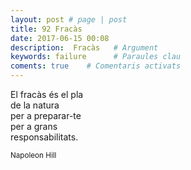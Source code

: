 ```yaml
---
layout: post # page | post
title: 92 Fracàs
date: 2017-06-15 00:08 
description:  Fracàs   # Argument
keywords: failure      # Paraules clau
coments: true    # Comentaris activats
---
```


El fracàs és el pla <br />
de la natura <br />
per a preparar-te <br />
per a grans <br />
responsabilitats. <br />

<small>Napoleon Hill</small>
